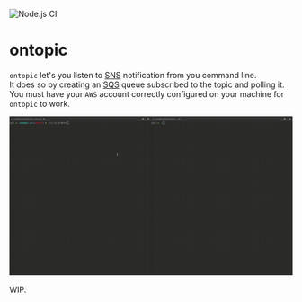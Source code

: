 ![Node.js CI](https://github.com/ziggy42/ontopic/workflows/Node.js%20CI/badge.svg)

# ontopic

`ontopic` let's you listen to [SNS](https://aws.amazon.com/sns) notification from you command line.  
It does so by creating an [SQS](https://aws.amazon.com/sqs) queue subscribed to the topic and polling it.  
You must have your `AWS` account correctly configured on your machine for `ontopic` to work.

![Demo](.github/demo/demo.gif)

WIP.

